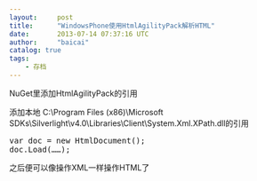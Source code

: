```yaml
---
layout:     post
title:      "WindowsPhone使用HtmlAgilityPack解析HTML"
date:       2013-07-14 07:37:16 UTC
author:     "baicai"
catalog: true
tags:
    - 存档
---
```


<p>
	NuGet里添加HtmlAgilityPack的引用
</p>

<p>
	添加本地&nbsp;C:\Program Files (x86)\Microsoft SDKs\Silverlight\v4.0\Libraries\Client\System.Xml.XPath.dll的引用
</p>

<pre class="brush:csharp;">
var doc = new HtmlDocument();
doc.Load(&hellip;&hellip;);</pre>

<p>
	之后便可以像操作XML一样操作HTML了
</p>